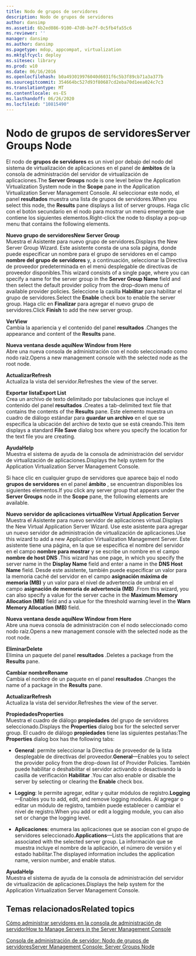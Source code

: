 ```yaml
---
title: Nodo de grupos de servidores
description: Nodo de grupos de servidores
author: dansimp
ms.assetid: 6b2ed086-9100-47d0-be7f-0c5fb4fa55c6
ms.reviewer: ''
manager: dansimp
ms.author: dansimp
ms.pagetype: mdop, appcompat, virtualization
ms.mktglfcycl: deploy
ms.sitesec: library
ms.prod: w10
ms.date: 06/16/2016
ms.openlocfilehash: b0a493019976040d6031f6c5b3f89cb71a3a377b
ms.sourcegitcommit: 354664bc527d93f80687cd2eba70d1eea024c7c3
ms.translationtype: MT
ms.contentlocale: es-ES
ms.lasthandoff: 06/26/2020
ms.locfileid: "10815490"
---
```

# <span data-ttu-id="241d1-103">Nodo de grupos de servidores</span><span class="sxs-lookup"><span data-stu-id="241d1-103">Server Groups Node</span></span>


<span data-ttu-id="241d1-104">El nodo de **grupos de servidores** es un nivel por debajo del nodo del sistema de virtualización de aplicaciones en el panel de **ámbitos** de la consola de administración del servidor de virtualización de aplicaciones.</span><span class="sxs-lookup"><span data-stu-id="241d1-104">The **Server Groups** node is one level below the Application Virtualization System node in the **Scope** pane in the Application Virtualization Server Management Console.</span></span> <span data-ttu-id="241d1-105">Al seleccionar este nodo, el panel **resultados** muestra una lista de grupos de servidores.</span><span class="sxs-lookup"><span data-stu-id="241d1-105">When you select this node, the **Results** pane displays a list of server groups.</span></span> <span data-ttu-id="241d1-106">Haga clic con el botón secundario en el nodo para mostrar un menú emergente que contiene los siguientes elementos.</span><span class="sxs-lookup"><span data-stu-id="241d1-106">Right-click the node to display a pop-up menu that contains the following elements.</span></span>

<a href="" id="new-server-group"></a>**<span data-ttu-id="241d1-107">Nuevo grupo de servidores</span><span class="sxs-lookup"><span data-stu-id="241d1-107">New Server Group</span></span>**  
<span data-ttu-id="241d1-108">Muestra el Asistente para nuevo grupo de servidores.</span><span class="sxs-lookup"><span data-stu-id="241d1-108">Displays the New Server Group Wizard.</span></span> <span data-ttu-id="241d1-109">Este asistente consta de una sola página, donde puede especificar un nombre para el grupo de servidores en el campo **nombre del grupo de servidores** y, a continuación, seleccionar la Directiva de proveedor predeterminada en el menú desplegable de directivas de proveedor disponibles.</span><span class="sxs-lookup"><span data-stu-id="241d1-109">This wizard consists of a single page, where you can specify a name for the server group in the **Server Group Name** field and then select the default provider policy from the drop-down menu of available provider policies.</span></span> <span data-ttu-id="241d1-110">Seleccione la casilla **Habilitar** para habilitar el grupo de servidores.</span><span class="sxs-lookup"><span data-stu-id="241d1-110">Select the **Enable** check box to enable the server group.</span></span> <span data-ttu-id="241d1-111">Haga clic en **Finalizar** para agregar el nuevo grupo de servidores.</span><span class="sxs-lookup"><span data-stu-id="241d1-111">Click **Finish** to add the new server group.</span></span>

<a href="" id="view"></a>**<span data-ttu-id="241d1-112">Ver</span><span class="sxs-lookup"><span data-stu-id="241d1-112">View</span></span>**  
<span data-ttu-id="241d1-113">Cambia la apariencia y el contenido del panel **resultados** .</span><span class="sxs-lookup"><span data-stu-id="241d1-113">Changes the appearance and content of the **Results** pane.</span></span>

<a href="" id="new-window-from-here"></a>**<span data-ttu-id="241d1-114">Nueva ventana desde aquí</span><span class="sxs-lookup"><span data-stu-id="241d1-114">New Window from Here</span></span>**  
<span data-ttu-id="241d1-115">Abre una nueva consola de administración con el nodo seleccionado como nodo raíz.</span><span class="sxs-lookup"><span data-stu-id="241d1-115">Opens a new management console with the selected node as the root node.</span></span>

<a href="" id="refresh"></a>**<span data-ttu-id="241d1-116">Actualizar</span><span class="sxs-lookup"><span data-stu-id="241d1-116">Refresh</span></span>**  
<span data-ttu-id="241d1-117">Actualiza la vista del servidor.</span><span class="sxs-lookup"><span data-stu-id="241d1-117">Refreshes the view of the server.</span></span>

<a href="" id="export-list"></a>**<span data-ttu-id="241d1-118">Exportar lista</span><span class="sxs-lookup"><span data-stu-id="241d1-118">Export List</span></span>**  
<span data-ttu-id="241d1-119">Crea un archivo de texto delimitado por tabulaciones que incluye el contenido del panel **resultados** .</span><span class="sxs-lookup"><span data-stu-id="241d1-119">Creates a tab-delimited text file that contains the contents of the **Results** pane.</span></span> <span data-ttu-id="241d1-120">Este elemento muestra un cuadro de diálogo estándar para **guardar un archivo** en el que se especifica la ubicación del archivo de texto que se está creando.</span><span class="sxs-lookup"><span data-stu-id="241d1-120">This item displays a standard **File Save** dialog box where you specify the location for the text file you are creating.</span></span>

<a href="" id="help"></a>**<span data-ttu-id="241d1-121">Ayuda</span><span class="sxs-lookup"><span data-stu-id="241d1-121">Help</span></span>**  
<span data-ttu-id="241d1-122">Muestra el sistema de ayuda de la consola de administración del servidor de virtualización de aplicaciones.</span><span class="sxs-lookup"><span data-stu-id="241d1-122">Displays the help system for the Application Virtualization Server Management Console.</span></span>

<span data-ttu-id="241d1-123">Si hace clic en cualquier grupo de servidores que aparece bajo el nodo **grupos de servidores** en el panel **ámbito** , se encuentran disponibles los siguientes elementos.</span><span class="sxs-lookup"><span data-stu-id="241d1-123">If you click any server group that appears under the **Server Groups** node in the **Scope** pane, the following elements are available.</span></span>

<a href="" id="new-virtual-application-server"></a>**<span data-ttu-id="241d1-124">Nuevo servidor de aplicaciones virtual</span><span class="sxs-lookup"><span data-stu-id="241d1-124">New Virtual Application Server</span></span>**  
<span data-ttu-id="241d1-125">Muestra el Asistente para nuevo servidor de aplicaciones virtual.</span><span class="sxs-lookup"><span data-stu-id="241d1-125">Displays the New Virtual Application Server Wizard.</span></span> <span data-ttu-id="241d1-126">Use este asistente para agregar un nuevo servidor de administración de virtualización de aplicaciones.</span><span class="sxs-lookup"><span data-stu-id="241d1-126">Use this wizard to add a new Application Virtualization Management Server.</span></span> <span data-ttu-id="241d1-127">Este asistente tiene una página, en la que se especifica el nombre del servidor en el campo **nombre para mostrar** y se escribe un nombre en el campo **nombre de host DNS** .</span><span class="sxs-lookup"><span data-stu-id="241d1-127">This wizard has one page, in which you specify the server name in the **Display Name** field and enter a name in the **DNS Host Name** field.</span></span> <span data-ttu-id="241d1-128">Desde este asistente, también puede especificar un valor para la memoria caché del servidor en el campo **asignación máxima de memoria (MB)** y un valor para el nivel de advertencia de umbral en el campo **asignación de memoria de advertencia (MB)** .</span><span class="sxs-lookup"><span data-stu-id="241d1-128">From this wizard, you can also specify a value for the server cache in the **Maximum Memory Allocation (MB)** field and a value for the threshold warning level in the **Warn Memory Allocation (MB)** field.</span></span>

<a href="" id="new-window-from-here"></a>**<span data-ttu-id="241d1-129">Nueva ventana desde aquí</span><span class="sxs-lookup"><span data-stu-id="241d1-129">New Window from Here</span></span>**  
<span data-ttu-id="241d1-130">Abre una nueva consola de administración con el nodo seleccionado como nodo raíz.</span><span class="sxs-lookup"><span data-stu-id="241d1-130">Opens a new management console with the selected node as the root node.</span></span>

<a href="" id="delete"></a>**<span data-ttu-id="241d1-131">Eliminar</span><span class="sxs-lookup"><span data-stu-id="241d1-131">Delete</span></span>**  
<span data-ttu-id="241d1-132">Elimina un paquete del panel **resultados** .</span><span class="sxs-lookup"><span data-stu-id="241d1-132">Deletes a package from the **Results** pane.</span></span>

<a href="" id="rename"></a>**<span data-ttu-id="241d1-133">Cambiar nombre</span><span class="sxs-lookup"><span data-stu-id="241d1-133">Rename</span></span>**  
<span data-ttu-id="241d1-134">Cambia el nombre de un paquete en el panel **resultados** .</span><span class="sxs-lookup"><span data-stu-id="241d1-134">Changes the name of a package in the **Results** pane.</span></span>

<a href="" id="refresh"></a>**<span data-ttu-id="241d1-135">Actualizar</span><span class="sxs-lookup"><span data-stu-id="241d1-135">Refresh</span></span>**  
<span data-ttu-id="241d1-136">Actualiza la vista del servidor.</span><span class="sxs-lookup"><span data-stu-id="241d1-136">Refreshes the view of the server.</span></span>

<a href="" id="properties"></a>**<span data-ttu-id="241d1-137">Propiedades</span><span class="sxs-lookup"><span data-stu-id="241d1-137">Properties</span></span>**  
<span data-ttu-id="241d1-138">Muestra el cuadro de diálogo **propiedades** del grupo de servidores seleccionado.</span><span class="sxs-lookup"><span data-stu-id="241d1-138">Displays the **Properties** dialog box for the selected server group.</span></span> <span data-ttu-id="241d1-139">El cuadro de diálogo **propiedades** tiene las siguientes pestañas:</span><span class="sxs-lookup"><span data-stu-id="241d1-139">The **Properties** dialog box has the following tabs:</span></span>

-   <span data-ttu-id="241d1-140">**General**: permite seleccionar la Directiva de proveedor de la lista desplegable de directivas del proveedor.</span><span class="sxs-lookup"><span data-stu-id="241d1-140">**General**—Enables you to select the provider policy from the drop-down list of Provider Policies.</span></span> <span data-ttu-id="241d1-141">También puede habilitar o deshabilitar el servidor activando o desactivando la casilla de verificación **Habilitar** .</span><span class="sxs-lookup"><span data-stu-id="241d1-141">You can also enable or disable the server by selecting or clearing the **Enable** check box.</span></span>

-   <span data-ttu-id="241d1-142">**Logging**: le permite agregar, editar y quitar módulos de registro.</span><span class="sxs-lookup"><span data-stu-id="241d1-142">**Logging**—Enables you to add, edit, and remove logging modules.</span></span> <span data-ttu-id="241d1-143">Al agregar o editar un módulo de registro, también puede establecer o cambiar el nivel de registro.</span><span class="sxs-lookup"><span data-stu-id="241d1-143">When you add or edit a logging module, you can also set or change the logging level.</span></span>

-   <span data-ttu-id="241d1-144">**Aplicaciones**: enumera las aplicaciones que se asocian con el grupo de servidores seleccionado.</span><span class="sxs-lookup"><span data-stu-id="241d1-144">**Applications**—Lists the applications that are associated with the selected server group.</span></span> <span data-ttu-id="241d1-145">La información que se muestra incluye el nombre de la aplicación, el número de versión y el estado habilitar.</span><span class="sxs-lookup"><span data-stu-id="241d1-145">The displayed information includes the application name, version number, and enable status.</span></span>

<a href="" id="help"></a>**<span data-ttu-id="241d1-146">Ayuda</span><span class="sxs-lookup"><span data-stu-id="241d1-146">Help</span></span>**  
<span data-ttu-id="241d1-147">Muestra el sistema de ayuda de la consola de administración del servidor de virtualización de aplicaciones.</span><span class="sxs-lookup"><span data-stu-id="241d1-147">Displays the help system for the Application Virtualization Server Management Console.</span></span>

## <span data-ttu-id="241d1-148">Temas relacionados</span><span class="sxs-lookup"><span data-stu-id="241d1-148">Related topics</span></span>


[<span data-ttu-id="241d1-149">Cómo administrar servidores en la consola de administración de servidor</span><span class="sxs-lookup"><span data-stu-id="241d1-149">How to Manage Servers in the Server Management Console</span></span>](how-to-manage-servers-in-the-server-management-console.md)

[<span data-ttu-id="241d1-150">Consola de administración de servidor: Nodo de grupos de servidores</span><span class="sxs-lookup"><span data-stu-id="241d1-150">Server Management Console: Server Groups Node</span></span>](server-management-console-server-groups-node.md)

 

 






